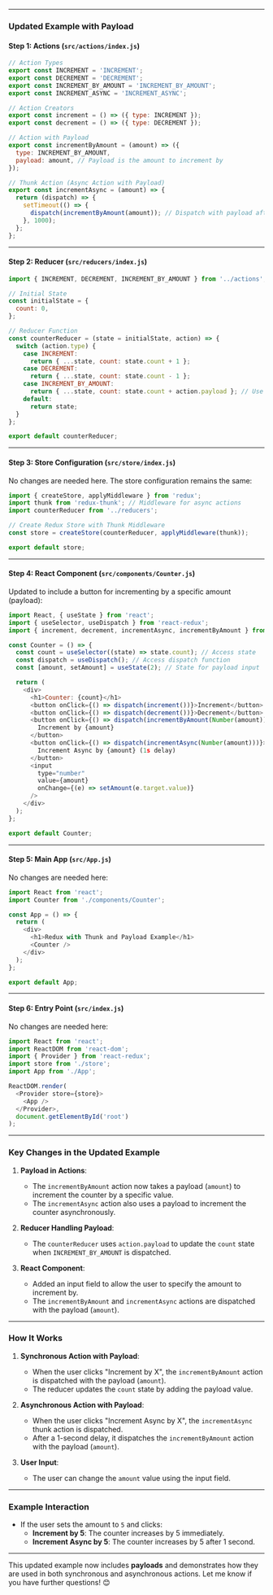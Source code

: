 
---

### Updated Example with Payload

#### **Step 1: Actions (`src/actions/index.js`)**
```javascript
// Action Types
export const INCREMENT = 'INCREMENT';
export const DECREMENT = 'DECREMENT';
export const INCREMENT_BY_AMOUNT = 'INCREMENT_BY_AMOUNT';
export const INCREMENT_ASYNC = 'INCREMENT_ASYNC';

// Action Creators
export const increment = () => ({ type: INCREMENT });
export const decrement = () => ({ type: DECREMENT });

// Action with Payload
export const incrementByAmount = (amount) => ({
  type: INCREMENT_BY_AMOUNT,
  payload: amount, // Payload is the amount to increment by
});

// Thunk Action (Async Action with Payload)
export const incrementAsync = (amount) => {
  return (dispatch) => {
    setTimeout(() => {
      dispatch(incrementByAmount(amount)); // Dispatch with payload after 1 second
    }, 1000);
  };
};
```

---

#### **Step 2: Reducer (`src/reducers/index.js`)**
```javascript
import { INCREMENT, DECREMENT, INCREMENT_BY_AMOUNT } from '../actions';

// Initial State
const initialState = {
  count: 0,
};

// Reducer Function
const counterReducer = (state = initialState, action) => {
  switch (action.type) {
    case INCREMENT:
      return { ...state, count: state.count + 1 };
    case DECREMENT:
      return { ...state, count: state.count - 1 };
    case INCREMENT_BY_AMOUNT:
      return { ...state, count: state.count + action.payload }; // Use payload to update state
    default:
      return state;
  }
};

export default counterReducer;
```

---

#### **Step 3: Store Configuration (`src/store/index.js`)**
No changes are needed here. The store configuration remains the same:
```javascript
import { createStore, applyMiddleware } from 'redux';
import thunk from 'redux-thunk'; // Middleware for async actions
import counterReducer from '../reducers';

// Create Redux Store with Thunk Middleware
const store = createStore(counterReducer, applyMiddleware(thunk));

export default store;
```

---

#### **Step 4: React Component (`src/components/Counter.js`)**
Updated to include a button for incrementing by a specific amount (payload):
```javascript
import React, { useState } from 'react';
import { useSelector, useDispatch } from 'react-redux';
import { increment, decrement, incrementAsync, incrementByAmount } from '../actions';

const Counter = () => {
  const count = useSelector((state) => state.count); // Access state
  const dispatch = useDispatch(); // Access dispatch function
  const [amount, setAmount] = useState(2); // State for payload input

  return (
    <div>
      <h1>Counter: {count}</h1>
      <button onClick={() => dispatch(increment())}>Increment</button>
      <button onClick={() => dispatch(decrement())}>Decrement</button>
      <button onClick={() => dispatch(incrementByAmount(Number(amount)))}>
        Increment by {amount}
      </button>
      <button onClick={() => dispatch(incrementAsync(Number(amount)))}>
        Increment Async by {amount} (1s delay)
      </button>
      <input
        type="number"
        value={amount}
        onChange={(e) => setAmount(e.target.value)}
      />
    </div>
  );
};

export default Counter;
```

---

#### **Step 5: Main App (`src/App.js`)**
No changes are needed here:
```javascript
import React from 'react';
import Counter from './components/Counter';

const App = () => {
  return (
    <div>
      <h1>Redux with Thunk and Payload Example</h1>
      <Counter />
    </div>
  );
};

export default App;
```

---

#### **Step 6: Entry Point (`src/index.js`)**
No changes are needed here:
```javascript
import React from 'react';
import ReactDOM from 'react-dom';
import { Provider } from 'react-redux';
import store from './store';
import App from './App';

ReactDOM.render(
  <Provider store={store}>
    <App />
  </Provider>,
  document.getElementById('root')
);
```

---

### Key Changes in the Updated Example
1. **Payload in Actions**:
   - The `incrementByAmount` action now takes a payload (`amount`) to increment the counter by a specific value.
   - The `incrementAsync` action also uses a payload to increment the counter asynchronously.

2. **Reducer Handling Payload**:
   - The `counterReducer` uses `action.payload` to update the `count` state when `INCREMENT_BY_AMOUNT` is dispatched.

3. **React Component**:
   - Added an input field to allow the user to specify the amount to increment by.
   - The `incrementByAmount` and `incrementAsync` actions are dispatched with the payload (`amount`).

---

### How It Works
1. **Synchronous Action with Payload**:
   - When the user clicks "Increment by X", the `incrementByAmount` action is dispatched with the payload (`amount`).
   - The reducer updates the `count` state by adding the payload value.

2. **Asynchronous Action with Payload**:
   - When the user clicks "Increment Async by X", the `incrementAsync` thunk action is dispatched.
   - After a 1-second delay, it dispatches the `incrementByAmount` action with the payload (`amount`).

3. **User Input**:
   - The user can change the `amount` value using the input field.

---

### Example Interaction
- If the user sets the amount to `5` and clicks:
  - **Increment by 5**: The counter increases by 5 immediately.
  - **Increment Async by 5**: The counter increases by 5 after 1 second.

---

This updated example now includes **payloads** and demonstrates how they are used in both synchronous and asynchronous actions. Let me know if you have further questions! 😊
